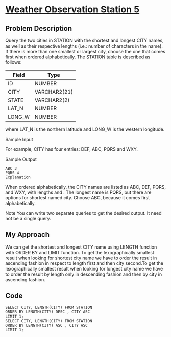 # [Weather Observation Station 5](https://www.hackerrank.com/challenges/weather-observation-station-5/problem)

## Problem Description 
Query the two cities in STATION with the shortest and longest CITY names, as well as their respective lengths (i.e.: number of characters in the name). If there is more than one smallest or largest city, choose the one that comes first when ordered alphabetically.
The STATION table is described as follows:

| Field                     | Type                       | 
| --------------------------| ---------------------------|
| ID                        | NUMBER                     |
| CITY                      | VARCHAR2(21)               |
| STATE                     | VARCHAR2(2)                |
| LAT_N                     | NUMBER                     |
| LONG_W                    | NUMBER                     |

where LAT_N is the northern latitude and LONG_W is the western longitude.

Sample Input

For example, CITY has four entries: DEF, ABC, PQRS and WXY.

Sample Output
```
ABC 3
PQRS 4
Explanation
```
When ordered alphabetically, the CITY names are listed as ABC, DEF, PQRS, and WXY, with lengths  and . The longest name is PQRS, but there are  options for shortest named city. Choose ABC, because it comes first alphabetically.

Note
You can write two separate queries to get the desired output. It need not be a single query.

## My Approach

We can get the shortest and longest CITY name using LENGTH function with ORDER BY and LIMIT function. To get the lexographically smallest result when looking for shortest city name we have to order the result in ascending fashion in respect to length first and then city second.To get the lexographically smallest result when looking for longest city name we have to order the result by length only in descending fashion and then by city in ascending fashion.  

## Code 
```
SELECT CITY, LENGTH(CITY) FROM STATION
ORDER BY LENGTH(CITY) DESC , CITY ASC
LIMIT 1;
SELECT CITY, LENGTH(CITY) FROM STATION
ORDER BY LENGTH(CITY) ASC , CITY ASC
LIMIT 1;
```